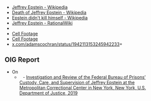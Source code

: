 - [Jeffrey Epstein - Wikipedia](https://en.wikipedia.org/wiki/Jeffrey_Epstein)
- [Death of Jeffrey Epstein - Wikipedia](https://en.wikipedia.org/wiki/Death_of_Jeffrey_Epstein)
- [Epstein didn't kill himself - Wikipedia](https://en.wikipedia.org/wiki/Epstein_didn%27t_kill_himself)                         
- [Jeffrey Epstein - RationalWiki](https://rationalwiki.org/wiki/Jeffrey_Epstein)
- 
- [Cell Footage](https://www.justice.gov/video-files/video2.mp4)
- [Cell Footage](https://www.justice.gov/video-files/video1.mp4)
- [x.com/adamscochran/status/1942113153245942233](https://x.com/adamscochran/status/1942113153245942233)+

## OIG Report
- On
	- ` ` - [Investigation and Review of the Federal Bureau of Prisons’ Custody, Care, and Supervision of Jeffrey Epstein at the Metropolitan Correctional Center in New York, New York, U.S. Department of Justice, 2019](https://oig.justice.gov/sites/default/files/reports/23-085.pdf)